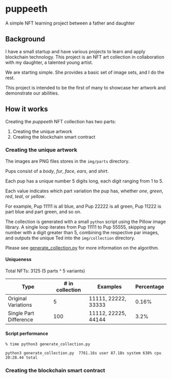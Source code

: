 # puppeeth
A simple NFT learning project between a father and daughter

## Background

I have a small startup and have various projects to learn and apply blockchain technology. This project is an NFT art collection in collaboration with my daughter, a talented young artist.

We are starting simple. She provides a basic set of image sets, and I do the rest.

This project is intended to be the first of many to showcase her artwork and demonstrate our abilities.

## How it works

Creating the _puppeeth_ NFT collection has two parts:

1. Creating the unique artwork
2. Creating the blockchain smart contract

### Creating the unique artwork

The images are PNG files stores in the `img/parts` directory.

Pups consist of a _body_, _fur_, _face_, _ears_, and _shirt_.

Each pup has a unique number 5 digits long, each digit ranging from 1 to 5.

Each value indicates which part variation the pup has, whether _one_, _green_, _red_, _teal_, or _yellow_.

For example, Pup 11111 is all blue, and Pup 22222 is all green, Pup 11222 is part blue and part green, and so on.

The collection is generated with a small `python` script using the Pillow image library. A single loop iterates from Pup 11111 to Pup 55555, skipping any number with a digit greater than 5, combining the respective par images, and outputs the unique Ted into the `img/collection` directory.

Please see [generate_collection.py](generate_collection.py) for more information on the algorithm.

#### Uniqueness

Total NFTs: 3125 (5 parts ^ 5 variants)

| Type | # in collection | Examples | Percentage |
| --- | --- | --- | --- |
| Original Variations | 5 | 11111, 22222, 33333 | 0.16% |
| Single Part Difference | 100 | 11112, 22225, 44144 | 3.2% |

#### Script performance

```
% time python3 generate_collection.py

python3 generate_collection.py  7761.16s user 87.18s system 638% cpu 20:28.44 total
```

### Creating the blockchain smart contract